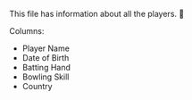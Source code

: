 This file has information about all the players. 🏏

Columns:
* Player Name
* Date of Birth
* Batting Hand
* Bowling Skill
* Country
